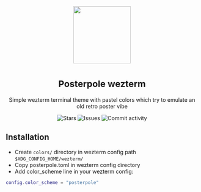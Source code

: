 <div align="center"><img src="https://github.com/user-attachments/assets/5bd3b37f-58ed-4fb8-a7de-3e43ce31812b" width=150, height=150></div>
<h1 align="center" valign="middle" >
  <sup>Posterpole wezterm</sup> 
</h1>
<p align="center">Simple wezterm terminal theme with pastel colors which try to emulate an old retro poster vibe</p>
<p align="center">
<img alt="Stars" src="https://img.shields.io/github/stars/posterpole/wezterm?style=for-the-badge&labelColor=%2324222A&color=%23C5916B">
<img alt="Issues" src="https://img.shields.io/github/issues/posterpole/wezterm?style=for-the-badge&labelColor=%2324222A&color=%23A86F6F">
<img alt="Commit activity" src="https://img.shields.io/github/commit-activity/w/posterpole/wezterm?style=for-the-badge&labelColor=%2324222A&color=%23728C7B">
</p>

## Installation
* Create `colors/` directory in wezterm config path `$XDG_CONFIG_HOME/wezterm/`
* Copy posterpole.toml in wezterm config directory 
* Add color_scheme line in your wezterm config:

```lua
config.color_scheme = "posterpole"
```
